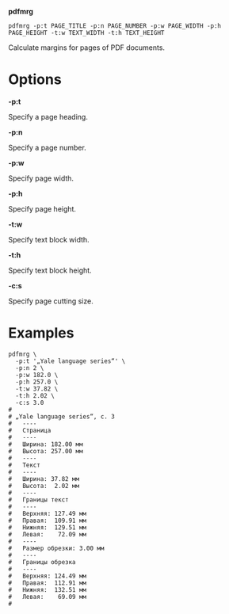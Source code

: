 **pdfmrg**

````
pdfmrg -p:t PAGE_TITLE -p:n PAGE_NUMBER -p:w PAGE_WIDTH -p:h PAGE_HEIGHT -t:w TEXT_WIDTH -t:h TEXT_HEIGHT
````

Calculate margins for pages of PDF documents.

# Options #

**-p:t**

  Specify a page heading.

**-p:n**

  Specify a page number.

**-p:w**

  Specify page width.

**-p:h**

  Specify page height.

**-t:w**

  Specify text block width.

**-t:h**

  Specify text block height.

**-c:s**

  Specify page cutting size.

# Examples #

````
pdfmrg \
  -p:t '„Yale language series“' \
  -p:n 2 \
  -p:w 182.0 \
  -p:h 257.0 \
  -t:w 37.82 \
  -t:h 2.02 \
  -c:s 3.0
#
# „Yale language series“, с. 3
#   ----
#   Страница
#   ----
#   Ширина: 182.00 мм
#   Высота: 257.00 мм
#   ----
#   Текст
#   ----
#   Ширина: 37.82 мм
#   Высота:  2.02 мм
#   ----
#   Границы текст
#   ----
#   Верхняя: 127.49 мм
#   Правая:  109.91 мм
#   Нижняя:  129.51 мм
#   Левая:    72.09 мм
#   ----
#   Размер обрезки: 3.00 мм
#   ----
#   Границы обрезка
#   ----
#   Верхняя: 124.49 мм
#   Правая:  112.91 мм
#   Нижняя:  132.51 мм
#   Левая:    69.09 мм
#
````

